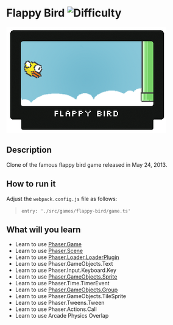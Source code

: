 # Flappy Bird ![Difficulty](https://img.shields.io/badge/Difficulty-Beginner-green.svg)

![Coin Runner](assets/github/flappyBird.png)

## Description

Clone of the famous flappy bird game released in May 24, 2013.

## How to run it

Adjust the `webpack.config.js` file as follows:
> `entry: './src/games/flappy-bird/game.ts'`

## What will you learn

* Learn to use [Phaser.Game](https://github.com/digitsensitive/phaser3-typescript/blob/master/cheatsheets/boot/game.md)
* Learn to use [Phaser.Scene](https://github.com/digitsensitive/phaser3-typescript/blob/master/cheatsheets/scene/plugins/scene-plugin.md)
* Learn to use [Phaser.Loader.LoaderPlugin](https://github.com/digitsensitive/phaser3-typescript/blob/master/cheatsheets/loader/loader-plugin.md)
* Learn to use Phaser.GameObjects.Text
* Learn to use Phaser.Input.Keyboard.Key
* Learn to use [Phaser.GameObjects.Sprite](https://github.com/digitsensitive/phaser3-typescript/blob/master/cheatsheets/gameobjects/sprite.md)
* Learn to use Phaser.Time.TimerEvent
* Learn to use [Phaser.GameObjects.Group](https://github.com/digitsensitive/phaser3-typescript/blob/master/cheatsheets/gameobjects/group.md)
* Learn to use Phaser.GameObjects.TileSprite
* Learn to use Phaser.Tweens.Tween
* Learn to use Phaser.Actions.Call
* Learn to use Arcade Physics Overlap
